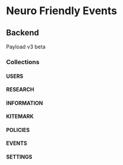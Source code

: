 # Neuro Friendly Events

## Backend

Payload v3 beta

### Collections

#### USERS

#### RESEARCH

#### INFORMATION

#### KITEMARK

#### POLICIES

#### EVENTS

#### SETTINGS
